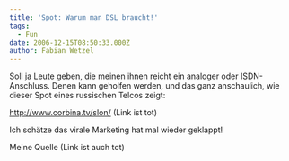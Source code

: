 ```yaml
---
title: 'Spot: Warum man DSL braucht!'
tags:
  - Fun
date: 2006-12-15T08:50:33.000Z
author: Fabian Wetzel
---
```


Soll ja Leute geben, die meinen ihnen reicht ein analoger oder ISDN-Anschluss. Denen kann geholfen werden, und das ganz anschaulich, wie dieser Spot eines russischen Telcos zeigt:  

http://www.corbina.tv/slon/ (Link ist tot)

Ich schätze das virale Marketing hat mal wieder geklappt! 

Meine Quelle (Link ist auch tot)


